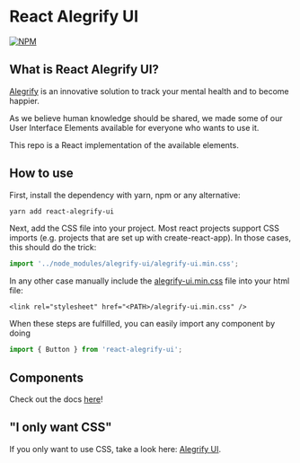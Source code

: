 # React Alegrify UI

[![NPM](https://nodei.co/npm/react-alegrify-ui.png)](https://npmjs.org/package/react-alegrify-ui)

## What is React Alegrify UI?

[Alegrify](https://alegrify.com) is an innovative solution to track your mental health and to become happier.

As we believe human knowledge should be shared, we made some of our User Interface Elements available 
for everyone who wants to use it.

This repo is a React implementation of the available elements.

## How to use

First, install the dependency with yarn, npm or any alternative:

```bash
yarn add react-alegrify-ui
```

Next, add the CSS file into your project.
Most react projects support CSS imports (e.g. projects that are set up with create-react-app).
In those cases, this should do the trick:

```js
import '../node_modules/alegrify-ui/alegrify-ui.min.css';
```

In any other case manually include the [alegrify-ui.min.css](https://raw.githubusercontent.com/dejakob/alegrify-ui/master/alegrify-ui.min.css) file into your html file:

```
<link rel="stylesheet" href="<PATH>/alegrify-ui.min.css" />
```

When these steps are fulfilled, you can easily import any component by doing

```js
import { Button } from 'react-alegrify-ui';
```

## Components

Check out the docs [here](https://dejakob.github.io/react-alegrify-ui)!

## "I only want CSS"

If you only want to use CSS, take a look here: [Alegrify UI](https://github.com/dejakob/alegrify-ui).